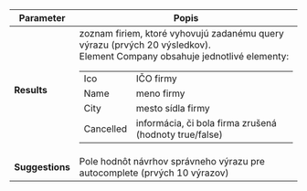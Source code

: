 | Parameter | Popis |
| ----------- | ----------- |
| **Results** | zoznam firiem, ktoré vyhovujú zadanému query výrazu (prvých 20 výsledkov).<br/>Element Company obsahuje jednotlivé elementy:<table><tr><td>Ico</td><td>IČO firmy</td></tr><tr><td>Name</td><td>meno firmy</td></tr><tr><td>City</td><td>mesto sídla firmy</td></tr><tr><td>Cancelled </td><td>informácia, či bola firma zrušená (hodnoty true/false)</td></tr></table>|
| **Suggestions** | Pole hodnôt návrhov správneho výrazu pre autocomplete (prvých 10 výrazov) |